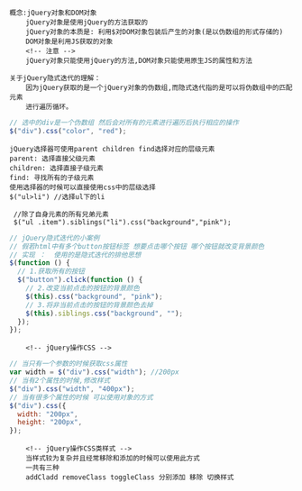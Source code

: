     概念:jQuery对象和DOM对象
        jQuery对象是使用jQuery的方法获取的
        jQuery对象的本质是: 利用$对DOM对象包装后产生的对象(是以伪数组的形式存储的)
        DOM对象是利用JS获取的对象
        <!-- 注意 -->
        jQuery对象只能使用jQuery的方法,DOM对象只能使用原生JS的属性和方法

    关于jQuery隐式迭代的理解：
        因为jQuery获取的是一个jQuery对象的伪数组,而隐式迭代指的是可以将伪数组中的匹配元素
        进行遍历循环。

```js
// 选中的div是一个伪数组 然后会对所有的元素进行遍历后执行相应的操作
$("div").css("color", "red");
```

    jQuery选择器可使用parent children find选择对应的层级元素
    parent: 选择直接父级元素
    children: 选择直接子级元素
    find: 寻找所有的子级元素
    使用选择器的时候可以直接使用css中的层级选择
    $("ul>li") //选择ul下的li

     //除了自身元素的所有兄弟元素
     $("ul .item").siblings("li").css("background","pink");

```js
// jQuery隐式迭代的小案例
// 假若html中有多个button按钮标签 想要点击哪个按钮 哪个按钮就改变背景颜色
// 实现 ：  使用的是隐式迭代的排他思想
$(function () {
  // 1.获取所有的按钮
  $("button").click(function () {
    // 2.改变当前点击的按钮的背景颜色
    $(this).css("background", "pink");
    // 3.将非当前点击的按钮的背景颜色去掉
    $(this).siblings.css("background", "");
  });
});
```

        <!-- jQuery操作CSS -->

```js
// 当只有一个参数的时候获取css属性
var width = $("div").css("width"); //200px
// 当有2个属性的时候,修改样式
$("div").css("width", "400px");
// 当有很多个属性的时候 可以使用对象的方式
$("div").css({
  width: "200px",
  height: "200px",
});
```

        <!-- jQuery操作CSS类样式 -->
        当样式较为复杂并且经常移除和添加的时候可以使用此方式
        一共有三种
        addCladd removeClass toggleClass 分别添加 移除 切换样式
